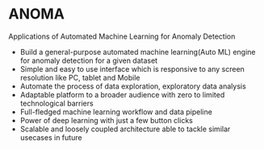 # ANOMA
Applications of Automated Machine Learning for Anomaly Detection

- Build a general-purpose automated machine learning(Auto ML) engine for anomaly detection for a given dataset
- Simple and easy to use interface which is responsive to any screen resolution like PC, tablet and Mobile
- Automate the process of data exploration, exploratory data analysis
- Adaptable platform to a broader audience with zero to limited technological barriers
- Full-fledged machine learning workflow and data pipeline
- Power of deep learning with just a few button clicks
- Scalable and loosely coupled architecture able to tackle similar usecases in future

